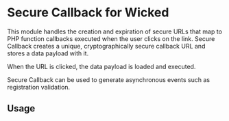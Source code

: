 # Secure Callback for Wicked

This module handles the creation and expiration of secure URLs that map to PHP function callbacks executed when the user clicks on the link.
Secure Callback creates a unique, cryptographically secure callback URL and stores a data payload with it.

When the URL is clicked, the data payload is loaded and executed. 

Secure Callback can be used to generate asynchronous events such as registration validation.

## Usage
